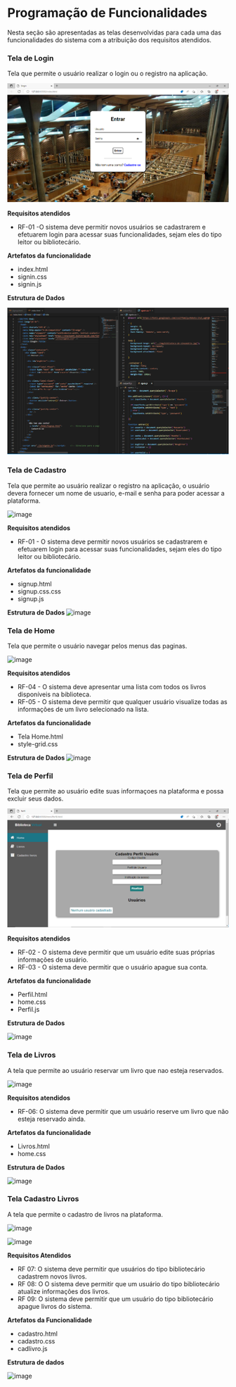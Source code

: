 # Programação de Funcionalidades

Nesta seção são apresentadas as telas desenvolvidas para cada uma das funcionalidades do sistema com a atribuição dos requisitos atendidos.

<h3> Tela de Login </h3>

Tela que permite o usuário realizar o login ou o registro na aplicação.

![image](../docs/img/Tela_login.PNG)

<b>**Requisitos atendidos**</b>
- RF-01 -O sistema deve permitir novos usuários se cadastrarem e efetuarem login para acessar suas funcionalidades, sejam eles do tipo leitor ou bibliotecário.

<b>**Artefatos da funcionalidade**</b>

- index.html
- signin.css
- signin.js

<b> Estrutura de Dados </b> 

![image](../docs/img/Prints%20cod/1-html_css_java_signin.PNG)




<h3> Tela de Cadastro </h3>

Tela que permite ao usuário realizar o registro na aplicação, o usuário devera fornecer um nome de usuario, e-mail e senha para poder acessar a plataforma.

![image](https://raw.githubusercontent.com/ICEI-PUC-Minas-PMV-ADS/pmv-ads-2023-1-e2-proj-int-t8-biblioteca/docs/img/Tela_cadastro_usuario.PNG)

<b>**Requisitos atendidos**</b>
- RF-01 - O sistema deve permitir novos usuários se cadastrarem e efetuarem login para acessar suas funcionalidades, sejam eles do tipo leitor ou bibliotecário.

<b>**Artefatos da funcionalidade**</b>
- signup.html
- signup.css.css
- signup.js

<b> Estrutura de Dados </b> 
![image](https://github.com/ICEI-PUC-Minas-PMV-ADS/pmv-ads-2023-1-e2-proj-int-t8-biblioteca/blob/docs/img/Prints%20cod/2-html_css_java_cadastro_usuario.PNG)




<h3> Tela de Home </h3>

Tela que permite o usuário navegar pelos menus das paginas.

![image](https://raw.githubusercontent.com/ICEI-PUC-Minas-PMV-ADS/pmv-ads-2023-1-e2-proj-int-t8-biblioteca/docs/img/Tela_home.PNG)

<b>**Requisitos atendidos**</b>

- RF-04 - O sistema deve apresentar uma lista com todos os livros disponíveis na biblioteca.
- RF-05 - O sistema deve permitir que qualquer usuário visualize todas as informações de um livro selecionado na lista.

<b>**Artefatos da funcionalidade**</b>
- Tela Home.html
- style-grid.css

<b> Estrutura de Dados </b> 
![image](https://github.com/ICEI-PUC-Minas-PMV-ADS/pmv-ads-2023-1-e2-proj-int-t8-biblioteca/blob/docs/img/Prints%20cod/3-html_css_home.PNG)




<h3> Tela de Perfil </h3>

Tela que permite ao usuário edite suas informaçoes na plataforma e possa excluir seus dados.

![image](../docs/img/Tela_perfil.PNG)

<b>**Requisitos atendidos**</b>
- RF-02 - O sistema deve permitir que um usuário edite suas próprias informações de usuário.
- RF-03 - O sistema deve permitir que o usuário apague sua conta.

<b>**Artefatos da funcionalidade**</b>

- Perfil.html
- home.css
- Perfil.js

<b> Estrutura de Dados </b> 

![image](https://github.com/ICEI-PUC-Minas-PMV-ADS/pmv-ads-2023-1-e2-proj-int-t8-biblioteca/blob/Dev_Marcelo_08_04/docs/img/Prints%20cod/4-html_css_Perfil.PNG)




<h3> Tela de Livros </h3>

A tela que permite ao usuário reservar um livro que nao esteja reservados.

![image](https://raw.githubusercontent.com/ICEI-PUC-Minas-PMV-ADS/pmv-ads-2023-1-e2-proj-int-t8-biblioteca/Dev_Marcelo_08_04/docs/img/Tela_livros.PNG)

<b>Requisitos atendidos</b>

- RF-06: O sistema deve permitir que um usuário reserve um livro que não esteja reservado ainda.

<b>Artefatos da funcionalidade</b>

- Livros.html
- home.css

<b> Estrutura de Dados </b> 

![image](https://github.com/ICEI-PUC-Minas-PMV-ADS/pmv-ads-2023-1-e2-proj-int-t8-biblioteca/blob/Dev_Marcelo_08_04/docs/img/Prints%20cod/5-html_css_Livro.PNG)



<h3> Tela Cadastro Livros </h3>

A tela que permite o cadastro de livros na plataforma.

![image](https://raw.githubusercontent.com/ICEI-PUC-Minas-PMV-ADS/pmv-ads-2023-1-e2-proj-int-t8-biblioteca/Dev_Marcelo_08_04/docs/img/Tela_cadastro_livros.PNG)

![image](https://github.com/ICEI-PUC-Minas-PMV-ADS/pmv-ads-2023-1-e2-proj-int-t8-biblioteca/blob/Dev_Marcelo_08_04/docs/img/Tela_cadastro_livros1.PNG)

<b> Requisitos Atendidos </b>

- RF 07: O sistema deve permitir que usuários do tipo bibliotecário cadastrem novos livros.
- RF 08: O O sistema deve permitir que um usuário do tipo bibliotecário atualize informações dos livros.
- RF 09: O sistema deve permitir que um usuário do tipo bibliotecário apague livros do sistema.

<b> Artefatos da Funcionalidade </b>

- cadastro.html
- cadastro.css
- cadlivro.js


<b> Estrutura de dados </b>

![image](https://github.com/ICEI-PUC-Minas-PMV-ADS/pmv-ads-2023-1-e2-proj-int-t8-biblioteca/blob/Dev_Marcelo_08_04/docs/img/Prints%20cod/6-html_css_Livro.PNG)



